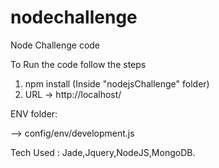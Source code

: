 # nodechallenge
Node Challenge code

To Run the code follow the steps

1. npm install (Inside "nodejsChallenge" folder)
2. URL -> http://localhost/


ENV folder:

--> config/env/development.js

Tech Used : Jade,Jquery,NodeJS,MongoDB.
